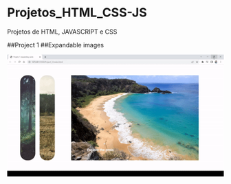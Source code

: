 # Projetos_HTML_CSS-JS

Projetos de HTML, JAVASCRIPT e CSS

##Project 1
##Expandable images

[![Expandable cards](./Project_1/Project_1__expandable_cards.gif)](https://youtu.be/qzr1nrdHWbE)
